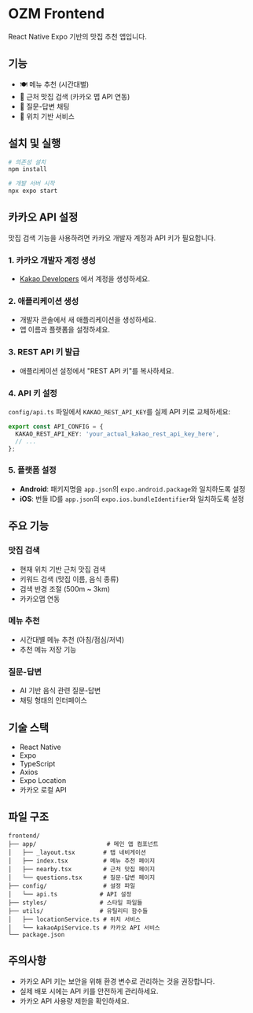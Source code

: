 # OZM Frontend

React Native Expo 기반의 맛집 추천 앱입니다.

## 기능

- 🍽️ 메뉴 추천 (시간대별)
- 📍 근처 맛집 검색 (카카오 맵 API 연동)
- 💬 질문-답변 채팅
- 📱 위치 기반 서비스

## 설치 및 실행

```bash
# 의존성 설치
npm install

# 개발 서버 시작
npx expo start
```

## 카카오 API 설정

맛집 검색 기능을 사용하려면 카카오 개발자 계정과 API 키가 필요합니다.

### 1. 카카오 개발자 계정 생성
- [Kakao Developers](https://developers.kakao.com/) 에서 계정을 생성하세요.

### 2. 애플리케이션 생성
- 개발자 콘솔에서 새 애플리케이션을 생성하세요.
- 앱 이름과 플랫폼을 설정하세요.

### 3. REST API 키 발급
- 애플리케이션 설정에서 "REST API 키"를 복사하세요.

### 4. API 키 설정
`config/api.ts` 파일에서 `KAKAO_REST_API_KEY`를 실제 API 키로 교체하세요:

```typescript
export const API_CONFIG = {
  KAKAO_REST_API_KEY: 'your_actual_kakao_rest_api_key_here',
  // ...
};
```

### 5. 플랫폼 설정
- **Android**: 패키지명을 `app.json`의 `expo.android.package`와 일치하도록 설정
- **iOS**: 번들 ID를 `app.json`의 `expo.ios.bundleIdentifier`와 일치하도록 설정

## 주요 기능

### 맛집 검색
- 현재 위치 기반 근처 맛집 검색
- 키워드 검색 (맛집 이름, 음식 종류)
- 검색 반경 조절 (500m ~ 3km)
- 카카오맵 연동

### 메뉴 추천
- 시간대별 메뉴 추천 (아침/점심/저녁)
- 추천 메뉴 저장 기능

### 질문-답변
- AI 기반 음식 관련 질문-답변
- 채팅 형태의 인터페이스

## 기술 스택

- React Native
- Expo
- TypeScript
- Axios
- Expo Location
- 카카오 로컬 API

## 파일 구조

```
frontend/
├── app/                    # 메인 앱 컴포넌트
│   ├── _layout.tsx        # 탭 네비게이션
│   ├── index.tsx          # 메뉴 추천 페이지
│   ├── nearby.tsx         # 근처 맛집 페이지
│   └── questions.tsx      # 질문-답변 페이지
├── config/                # 설정 파일
│   └── api.ts            # API 설정
├── styles/               # 스타일 파일들
├── utils/                # 유틸리티 함수들
│   ├── locationService.ts # 위치 서비스
│   └── kakaoApiService.ts # 카카오 API 서비스
└── package.json
```

## 주의사항

- 카카오 API 키는 보안을 위해 환경 변수로 관리하는 것을 권장합니다.
- 실제 배포 시에는 API 키를 안전하게 관리하세요.
- 카카오 API 사용량 제한을 확인하세요.

